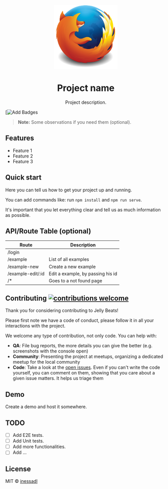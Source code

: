 <div align="center">
  <img src="./img/ff_logo2013.png" width="200px">
  <h1>Project name</h1>
</div>

<p align="center">
  Project description.
</p>

[![Add Badges](https://img.shields.io/badge/add%20badges-here-green.svg)

> **Note:** Some observations if you need them (optional).

## Features

* Feature 1
* Feature 2
* Feature 3

## Quick start

Here you can tell us how to get your project up and running.

You can add commands like: run `npm install` and `npm run serve`.

It's important that you let everything clear and tell us as much information as possible.

## API/Route Table (optional)

Route | Description
--- | ---
/login |
/example | List of all examples
/example-new | Create a new example
/example-edit/:id | Edit a example, by passing his id
/* | Goes to a not found page

## Contributing [![contributions welcome](https://img.shields.io/badge/contributions-welcome-brightgreen.svg?style=flat)](https://github.com/inessadl/readme/issues)

Thank you for considering contributing to Jelly Beats!

Please first note we have a code of conduct, please follow it in all your interactions with the project.

We welcome any type of contribution, not only code. You can help with:
- **QA**: File bug reports, the more details you can give the better (e.g. screenshots with the console open)
- **Community**: Presenting the project at meetups, organizing a dedicated meetup for the local community
- **Code**: Take a look at the [open issues](https://github.com/btzr-io/jelly-beats/issues). Even if you can't write the code yourself, you can comment on them, showing that you care about a given issue matters. It helps us triage them

## Demo

Create a demo and host it somewhere.

## TODO

* [ ] Add E2E tests.
* [ ] Add Unit tests.
* [ ] Add more functionalities.
* [ ] Add ...

## License

MIT © [inessadl](https://github.com/inessadl)
